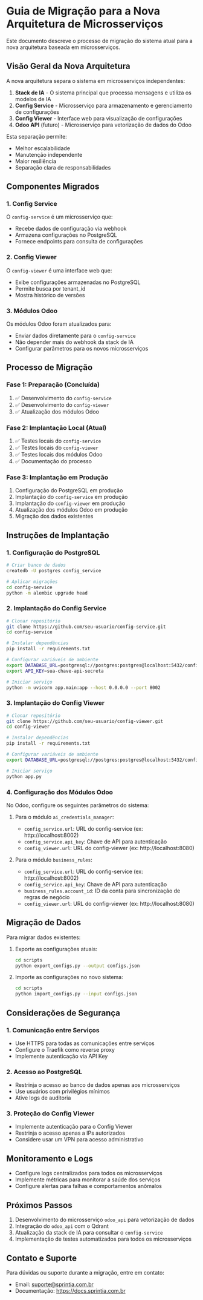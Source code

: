 # Guia de Migração para a Nova Arquitetura de Microsserviços

Este documento descreve o processo de migração do sistema atual para a nova arquitetura baseada em microsserviços.

## Visão Geral da Nova Arquitetura

A nova arquitetura separa o sistema em microsserviços independentes:

1. **Stack de IA** - O sistema principal que processa mensagens e utiliza os modelos de IA
2. **Config Service** - Microsserviço para armazenamento e gerenciamento de configurações
3. **Config Viewer** - Interface web para visualização de configurações
4. **Odoo API** (futuro) - Microsserviço para vetorização de dados do Odoo

Esta separação permite:
- Melhor escalabilidade
- Manutenção independente
- Maior resiliência
- Separação clara de responsabilidades

## Componentes Migrados

### 1. Config Service

O `config-service` é um microsserviço que:
- Recebe dados de configuração via webhook
- Armazena configurações no PostgreSQL
- Fornece endpoints para consulta de configurações

### 2. Config Viewer

O `config-viewer` é uma interface web que:
- Exibe configurações armazenadas no PostgreSQL
- Permite busca por tenant_id
- Mostra histórico de versões

### 3. Módulos Odoo

Os módulos Odoo foram atualizados para:
- Enviar dados diretamente para o `config-service`
- Não depender mais do webhook da stack de IA
- Configurar parâmetros para os novos microsserviços

## Processo de Migração

### Fase 1: Preparação (Concluída)

1. ✅ Desenvolvimento do `config-service`
2. ✅ Desenvolvimento do `config-viewer`
3. ✅ Atualização dos módulos Odoo

### Fase 2: Implantação Local (Atual)

1. ✅ Testes locais do `config-service`
2. ✅ Testes locais do `config-viewer`
3. ✅ Testes locais dos módulos Odoo
4. ✅ Documentação do processo

### Fase 3: Implantação em Produção

1. Configuração do PostgreSQL em produção
2. Implantação do `config-service` em produção
3. Implantação do `config-viewer` em produção
4. Atualização dos módulos Odoo em produção
5. Migração dos dados existentes

## Instruções de Implantação

### 1. Configuração do PostgreSQL

```bash
# Criar banco de dados
createdb -U postgres config_service

# Aplicar migrações
cd config-service
python -m alembic upgrade head
```

### 2. Implantação do Config Service

```bash
# Clonar repositório
git clone https://github.com/seu-usuario/config-service.git
cd config-service

# Instalar dependências
pip install -r requirements.txt

# Configurar variáveis de ambiente
export DATABASE_URL=postgresql://postgres:postgres@localhost:5432/config_service
export API_KEY=sua-chave-api-secreta

# Iniciar serviço
python -m uvicorn app.main:app --host 0.0.0.0 --port 8002
```

### 3. Implantação do Config Viewer

```bash
# Clonar repositório
git clone https://github.com/seu-usuario/config-viewer.git
cd config-viewer

# Instalar dependências
pip install -r requirements.txt

# Configurar variáveis de ambiente
export DATABASE_URL=postgresql://postgres:postgres@localhost:5432/config_service

# Iniciar serviço
python app.py
```

### 4. Configuração dos Módulos Odoo

No Odoo, configure os seguintes parâmetros do sistema:

1. Para o módulo `ai_credentials_manager`:
   - `config_service.url`: URL do config-service (ex: http://localhost:8002)
   - `config_service.api_key`: Chave de API para autenticação
   - `config_viewer.url`: URL do config-viewer (ex: http://localhost:8080)

2. Para o módulo `business_rules`:
   - `config_service.url`: URL do config-service (ex: http://localhost:8002)
   - `config_service.api_key`: Chave de API para autenticação
   - `business_rules.account_id`: ID da conta para sincronização de regras de negócio
   - `config_viewer.url`: URL do config-viewer (ex: http://localhost:8080)

## Migração de Dados

Para migrar dados existentes:

1. Exporte as configurações atuais:
   ```bash
   cd scripts
   python export_configs.py --output configs.json
   ```

2. Importe as configurações no novo sistema:
   ```bash
   cd scripts
   python import_configs.py --input configs.json
   ```

## Considerações de Segurança

### 1. Comunicação entre Serviços

- Use HTTPS para todas as comunicações entre serviços
- Configure o Traefik como reverse proxy
- Implemente autenticação via API Key

### 2. Acesso ao PostgreSQL

- Restrinja o acesso ao banco de dados apenas aos microsserviços
- Use usuários com privilégios mínimos
- Ative logs de auditoria

### 3. Proteção do Config Viewer

- Implemente autenticação para o Config Viewer
- Restrinja o acesso apenas a IPs autorizados
- Considere usar um VPN para acesso administrativo

## Monitoramento e Logs

- Configure logs centralizados para todos os microsserviços
- Implemente métricas para monitorar a saúde dos serviços
- Configure alertas para falhas e comportamentos anômalos

## Próximos Passos

1. Desenvolvimento do microsserviço `odoo_api` para vetorização de dados
2. Integração do `odoo_api` com o Qdrant
3. Atualização da stack de IA para consultar o `config-service`
4. Implementação de testes automatizados para todos os microsserviços

## Contato e Suporte

Para dúvidas ou suporte durante a migração, entre em contato:
- Email: suporte@sprintia.com.br
- Documentação: https://docs.sprintia.com.br
